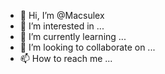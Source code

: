 - 👋 Hi, I’m @Macsulex
- 👀 I’m interested in ...
- 🌱 I’m currently learning ...
- 💞️ I’m looking to collaborate on ...
- 📫 How to reach me ...

<!---
Macsulex/Macsulex is a ✨ special ✨ repository because its `README.md` (this file) appears on your GitHub profile.
You can click the Preview link to take a look at your changes.
--->


